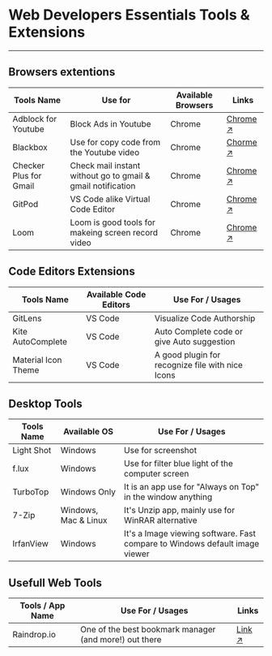 # Web Developers Essentials Tools & Extensions
-----------------
## Browsers extentions
| Tools Name                | Use for               | Available Browsers | Links |
|---------------------------|-----------------------|--------------------|-------|
| Adblock for Youtube       | Block Ads in Youtube  | Chrome             | [Chrome ↗](https://chrome.google.com/webstore/detail/adblock-for-youtube/cmedhionkhpnakcndndgjdbohmhepckk) |
|   Blackbox                | Use for copy code from the Youtube video | Chrome | [Chorme ↗](https://chrome.google.com/webstore/detail/blackbox-select-copy-past/mcgbeeipkmelnpldkobichboakdfaeon) |
| Checker Plus for Gmail    | Check mail instant without go to gmail & gmail notification | Chrome | [Chrome ↗](https://chrome.google.com/webstore/detail/checker-plus-for-gmail/oeopbcgkkoapgobdbedcemjljbihmemj?hl=en) |
| GitPod   | VS Code alike Virtual Code Editor  | Chrome | [Chrome ↗](https://chrome.google.com/webstore/detail/gitpod-always-ready-to-co/dodmmooeoklaejobgleioelladacbeki) |
| Loom  | Loom is good tools for makeing screen record video  | Chrome | [Chrome ↗](https://chrome.google.com/webstore/detail/loom-%E2%80%93-free-screen-and-ca/liecbddmkiiihnedobmlmillhodjkdmb) |
## Code Editors Extensions
| Tools Name | Available Code Editors | Use For / Usages |
|------------|------------------------|------------------|
| GitLens    | VS Code                |   Visualize Code Authorship    |
| Kite AutoComplete | VS Code | Auto Complete code or give Auto suggestion |
| Material Icon Theme | VS Code | A good plugin for recognize file with nice Icons |

## Desktop Tools
| Tools Name | Available OS | Use For / Usages |
|------------|--------------|------------------|
| Light Shot | Windows      | Use for screenshot |
| f.lux      | Windows      | Use for filter blue light of the computer screen |
| TurboTop   | Windows Only | It is an app use for "Always on Top" in the window anything |
| 7-Zip      | Windows, Mac & Linux | It's Unzip app, mainly use for WinRAR alternative |
| IrfanView  | Windows       | It's a Image viewing software. Fast compare to Windows default image viewer | 
## Usefull Web Tools
| Tools / App Name | Use For / Usages | Links |
|------------------|------------------|-------|
| Raindrop.io      | One of the best bookmark manager (and more!) out there | [Link ↗](https://raindrop.io/) |
